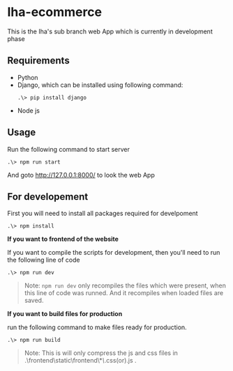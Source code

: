 # Iha-ecommerce

This is the Iha's sub branch web App which is currently in development phase

## Requirements

-   Python
-   Django, which can be installed using following command:
    ```
    .\> pip install django
    ```
-   Node js

## Usage

Run the following command to start server

```
.\> npm run start
```

And goto http://127.0.0.1:8000/ to look the web App

## For developement

First you will need to install all packages required for develpoment

```
.\> npm install
```

**If you want to frontend of the website**

If you want to compile the scripts for development, then you'll need to run the following line of code

```
.\> npm run dev
```

> Note: `npm run dev` only recompiles the files which were present, when this line of code was runned. And it recompiles when loaded files are saved.

**If you want to build files for production**

run the following command to make files ready for production.

```
.\> npm run build
```

> Note: This is will only compress the js and css files in .\frontend\static\frontend\\\*_\\_.css(or).js .
